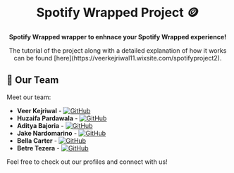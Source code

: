 <div align="center">
  <br>
  <h1>Spotify Wrapped Project 🪙</h1>
  <strong>Spotify Wrapped wrapper to enhnace your Spotify Wrapped experience!</strong>
</div>

<p align="center">
 The tutorial of the project along with a detailed explanation of how it works can be found [here](https://veerkejriwal11.wixsite.com/spotifyproject2).
</p>


## 🚀 Our Team

Meet our team:

- **Veer Kejriwal** - [![GitHub](https://img.shields.io/badge/GitHub-FarzadAshfak-blue?logo=github&style=flat-square)](https://github.com/farzadashfak)
- **Huzaifa Pardawala** - [![GitHub](https://img.shields.io/badge/GitHub-HuzaifahP7-blue?logo=github&style=flat-square)](https://github.com/huzaifahp7)
- **Aditya Bajoria** - [![GitHub](https://img.shields.io/badge/GitHub-BajoAdi-blue?logo=github&style=flat-square)](https://github.com/Bajo-Adi)
- **Jake Nardomarino** - [![GitHub](https://img.shields.io/badge/GitHub-BajoAdi-blue?logo=github&style=flat-square)](https://github.com/jakenardomarino)
- **Bella Carter** - [![GitHub](https://img.shields.io/badge/GitHub-BajoAdi-blue?logo=github&style=flat-square)](https://github.com/bellacarter)
- **Betre Tezera** - [![GitHub](https://img.shields.io/badge/GitHub-BajoAdi-blue?logo=github&style=flat-square)](https://github.com/IBetreI)

Feel free to check out our profiles and connect with us!


